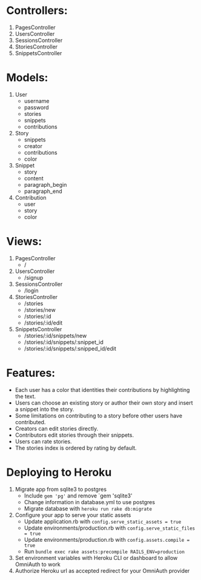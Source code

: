 # Controllers:
1. PagesController
2. UsersController
3. SessionsController
4. StoriesController
5. SnippetsController

# Models:
1. User
   - username
   - password
   - stories
   - snippets
   - contributions
2. Story
   - snippets
   - creator
   - contributions
   - color
3. Snippet
   - story
   - content
   - paragraph_begin
   - paragraph_end
4. Contribution
   - user
   - story
   - color

# Views:
1. PagesController
   - /
2. UsersController
   - /signup
3. SessionsController
   - /login
3. StoriesController
   - /stories 
   - /stories/new
   - /stories/:id
   - /stories/:id/edit
4. SnippetsController
   - /stories/:id/snippets/new
   - /stories/:id/snippets/:snippet_id
   - /stories/:id/snippets/:snipped_id/edit

# Features:
- Each user has a color that identities their contributions by highlighting the text.
- Users can choose an existing story or author their own story and insert a snippet into the story.
- Some limitations on contributing to a story before other users have contributed.
- Creators can edit stories directly.
- Contributors edit stories through their snippets.
- Users can rate stories. 
- The stories index is ordered by rating by default.


# Deploying to Heroku
1. Migrate app from sqlite3 to postgres
   - Include `gem 'pg'` and remove `gem 'sqlite3'
   - Change information in database.yml to use postgres
   - Migrate database with `heroku run rake db:migrate`
2. Configure your app to serve your static assets
   - Update application.rb with `config.serve_static_assets = true`
   - Update environments/production.rb with `config.serve_static_files = true`
   - Update environments/production.rb with `config.assets.compile = true`
   - Run `bundle exec rake assets:precompile RAILS_ENV=production`
3. Set environment variables with Heroku CLI or dashboard to allow OmniAuth to work
4. Authorize Heroku url as accepted redirect for your OmniAuth provider
